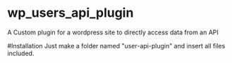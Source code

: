 # wp_users_api_plugin
A Custom plugin for a wordpress site to directly access data from an API

#Installation
Just make a folder named "user-api-plugin" and insert all files included.

